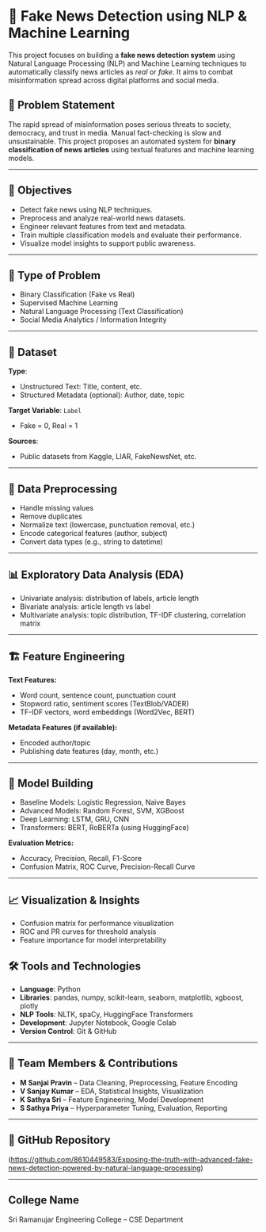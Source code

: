 # 📰 Fake News Detection using NLP & Machine Learning

This project focuses on building a **fake news detection system** using Natural Language Processing (NLP) and Machine Learning techniques to automatically classify news articles as *real* or *fake*. It aims to combat misinformation spread across digital platforms and social media.

## 📌 Problem Statement

The rapid spread of misinformation poses serious threats to society, democracy, and trust in media. Manual fact-checking is slow and unsustainable. This project proposes an automated system for **binary classification of news articles** using textual features and machine learning models.

---

## 🎯 Objectives

- Detect fake news using NLP techniques.
- Preprocess and analyze real-world news datasets.
- Engineer relevant features from text and metadata.
- Train multiple classification models and evaluate their performance.
- Visualize model insights to support public awareness.

---

## 🧠 Type of Problem

- Binary Classification (Fake vs Real)
- Supervised Machine Learning
- Natural Language Processing (Text Classification)
- Social Media Analytics / Information Integrity

---

## 📂 Dataset

**Type**:  
- Unstructured Text: Title, content, etc.  
- Structured Metadata (optional): Author, date, topic

**Target Variable**: `Label`  
- Fake = 0, Real = 1  

**Sources**:  
- Public datasets from Kaggle, LIAR, FakeNewsNet, etc.

---

## 🔧 Data Preprocessing

- Handle missing values
- Remove duplicates
- Normalize text (lowercase, punctuation removal, etc.)
- Encode categorical features (author, subject)
- Convert data types (e.g., string to datetime)

---

## 📊 Exploratory Data Analysis (EDA)

- Univariate analysis: distribution of labels, article length
- Bivariate analysis: article length vs label
- Multivariate analysis: topic distribution, TF-IDF clustering, correlation matrix

---

## 🏗️ Feature Engineering

**Text Features:**
- Word count, sentence count, punctuation count
- Stopword ratio, sentiment scores (TextBlob/VADER)
- TF-IDF vectors, word embeddings (Word2Vec, BERT)

**Metadata Features (if available):**
- Encoded author/topic
- Publishing date features (day, month, etc.)

---

## 🤖 Model Building

- Baseline Models: Logistic Regression, Naive Bayes
- Advanced Models: Random Forest, SVM, XGBoost
- Deep Learning: LSTM, GRU, CNN
- Transformers: BERT, RoBERTa (using HuggingFace)

**Evaluation Metrics:**
- Accuracy, Precision, Recall, F1-Score
- Confusion Matrix, ROC Curve, Precision-Recall Curve

---

## 📈 Visualization & Insights

- Confusion matrix for performance visualization
- ROC and PR curves for threshold analysis
- Feature importance for model interpretability


## 🛠️ Tools and Technologies

- **Language**: Python
- **Libraries**: pandas, numpy, scikit-learn, seaborn, matplotlib, xgboost, plotly
- **NLP Tools**: NLTK, spaCy, HuggingFace Transformers
- **Development**: Jupyter Notebook, Google Colab
- **Version Control**: Git & GitHub

---

## 👥 Team Members & Contributions

- **M Sanjai Pravin** – Data Cleaning, Preprocessing, Feature Encoding  
- **V Sanjay Kumar** – EDA, Statistical Insights, Visualization  
- **K Sathya Sri** – Feature Engineering, Model Development  
- **S Sathya Priya** – Hyperparameter Tuning, Evaluation, Reporting

---

## 🔗 GitHub Repository

(https://github.com/8610449583/Exposing-the-truth-with-advanced-fake-news-detection-powered-by-natural-language-processing)

---

## College Name
Sri Ramanujar Engineering College – CSE Department  
